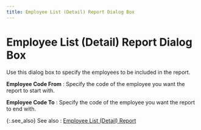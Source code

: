 ```yaml
---
title: Employee List (Detail) Report Dialog Box
---
```


# Employee List (Detail) Report Dialog Box


Use this dialog box to specify the employees to be included in the report.


**Employee Code From**
: Specify the code of the employee you want the report  to start with.


**Employee Code To**
: Specify the code of the employee you want the report  to end with.


{:.see_also}
See also
: [Employee  List (Detail) Report]({{site.prl_baseurl}}/statutory-forms-and-reports/payroll-reports/create/create_an_employee_list_detail_report_sfr.html)
